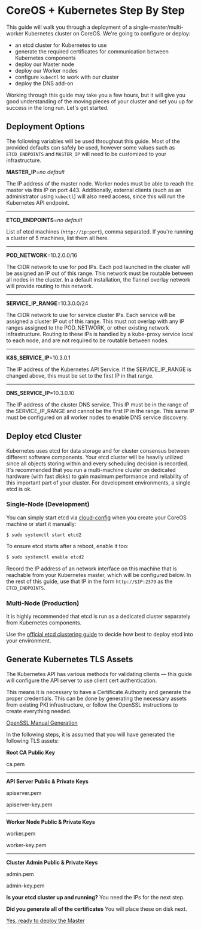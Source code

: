 # CoreOS &#43; Kubernetes Step By Step

This guide will walk you through a deployment of a single-master/multi-worker Kubernetes cluster on CoreOS. We're going to configure or deploy:

- an etcd cluster for Kubernetes to use
- generate the required certificates for communication between Kubernetes components
- deploy our Master node
- deploy our Worker nodes
- configure `kubectl` to work with our cluster
- deploy the DNS add-on

Working through this guide may take you a few hours, but it will give you good understanding of the moving pieces of your cluster and set you up for success in the long run. Let's get started.

## Deployment Options

The following variables will be used throughout this guide. Most of the provided defaults can safely be used, however some values such as `ETCD_ENDPOINTS` and `MASTER_IP` will need to be customized to your infrastructure.

**MASTER_IP**=_no default_

The IP address of the master node. Worker nodes must be able to reach the master via this IP on port 443. Additionally, external clients (such as an administrator using `kubectl`) will also need access, since this will run the Kubernetes API endpoint.

<hr/>

**ETCD_ENDPOINTS**=_no default_

List of etcd machines (`http://ip:port`), comma separated. If you're running a cluster of 5 machines, list them all here.

<hr/>

**POD_NETWORK**=10.2.0.0/16

The CIDR network to use for pod IPs.
Each pod launched in the cluster will be assigned an IP out of this range.
This network must be routable between all nodes in the cluster. In a default installation, the flannel overlay network will provide routing to this network.

<hr/>

**SERVICE_IP_RANGE**=10.3.0.0/24

The CIDR network to use for service cluster IPs. Each service will be assigned a cluster IP out of this range. This must not overlap with any IP ranges assigned to the POD_NETWORK, or other existing network infrastructure. Routing to these IPs is handled by a kube-proxy service local to each node, and are not required to be routable between nodes.

<hr/>

**K8S_SERVICE_IP**=10.3.0.1

The IP address of the Kubernetes API Service. If the SERVICE_IP_RANGE is changed above, this must be set to the first IP in that range.

<hr/>

**DNS_SERVICE_IP**=10.3.0.10

The IP address of the cluster DNS service. This IP must be in the range of the SERVICE_IP_RANGE and cannot be the first IP in the range. This same IP must be configured on all worker nodes to enable DNS service discovery.

## Deploy etcd Cluster

Kubernetes uses etcd for data storage and for cluster consensus between different software components. Your etcd cluster will be heavily utilized since all objects storing within and every scheduling decision is recorded. It's recommended that you run a multi-machine cluster on dedicated hardware (with fast disks) to gain maximum performance and reliability of this important part of your cluster. For development environments, a single etcd is ok.

### Single-Node (Development)

You can simply start etcd via [cloud-config][cloud-config-etcd] when you create your CoreOS machine or start it manually:

```
$ sudo systemctl start etcd2
```

To ensure etcd starts after a reboot, enable it too:

```sh
$ sudo systemctl enable etcd2
```

Record the IP address of an network interface on this machine that is reachable from your Kubernetes master, which will be configured below. In the rest of this guide, use that IP in the form `http://$IP:2379` as the `ETCD_ENDPOINTS`.

[cloud-config-etcd]: https://coreos.com/os/docs/latest/cloud-config.html#etcd2

### Multi-Node (Production)

It is highly recommended that etcd is run as a dedicated cluster separately from Kubernetes components.

Use the [official etcd clustering guide](https://coreos.com/etcd/docs/latest/clustering.html) to decide how best to deploy etcd into your environment.

## Generate Kubernetes TLS Assets

The Kubernetes API has various methods for validating clients &mdash; this guide will configure the API server to use client cert authentication.

This means it is necessary to have a Certificate Authority and generate the proper credentials. This can be done by generating the necessary assets from existing PKI infrastructure, or follow the OpenSSL instructions to create everything needed.

[OpenSSL Manual Generation](openssl.md)

In the following steps, it is assumed that you will have generated the following TLS assets:

**Root CA Public Key**

ca.pem

<hr/>

**API Server Public & Private Keys**

apiserver.pem

apiserver-key.pem

<hr/>

**Worker Node Public & Private Keys**

worker.pem

worker-key.pem

<hr/>

**Cluster Admin Public & Private Keys**

admin.pem

admin-key.pem

<div class="co-m-docs-next-step">
  <p><strong>Is your etcd cluster up and running?</strong> You need the IPs for the next step.</p>
  <p><strong>Did you generate all of the certificates</strong> You will place these on disk next.</p>
  <a href="deploy-master-single.md" class="btn btn-primary btn-icon-right">Yes, ready to deploy the Master</a>
</div>